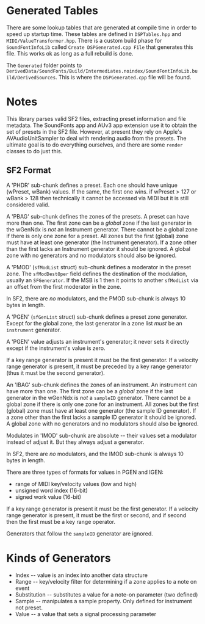 # Generated Tables

There are some lookup tables that are generated at compile time in order to speed up startup time. These tables are defined in
`DSPTables.hpp` and `MIDI/ValueTransformer.hpp`. There is a custom build phase for `SoundFontInfoLib` called
`Create DSPGenerated.cpp File` that generates this file. This works ok as long as a full rebuild is done.

The `Generated` folder points to
`DerivedData/SoundFonts/Build/Intermediates.noindex/SoundFontInfoLib.build/DerivedSources`. This is where the
`DSPGenerated.cpp` file will be found.

# Notes

This library parses valid SF2 files, extracting preset information and file metadata. The SoundFonts app and
AUv3 app extension use it to obtain the set of presets in the SF2 file. However, at present they rely on Apple's
AVAudioUnitSampler to deal with rendering audio from the presets. The ultimate goal is to do everything
ourselves, and there are some `render` classes to do just this.

## SF2 Format

A 'PHDR' sub-chunk defines a preset. Each one should have unique (wPreset, wBank) values. If the same, the first
one wins. if wPreset > 127 or wBank > 128 then technically it cannot be accessed via MIDI but it is still
considered valid.

A 'PBAG' sub-chunk defines the zones of the presets. A preset can have more than one. The first zone can be a
*global* zone if the last generator in the wGenNdx is *not* an Instrument generator. There cannot be a global
zone if there is only one zone for a preset. All zones but the first (global) zone must have at least one
generator (the Instrument generator). If a zone other than the first lacks an Instrument generator it should be
ignored. A global zone with no generators and no modulators should also be ignored.

A 'PMOD' (`sfModList` struct) sub-chunk defines a moderator in the preset zone. The `sfModDestOper` field
defines the destination of the modulation, usually an `SFGenerator`. If the MSB is 1 then it points to another
`sfModList` via an offset from the first moderator in the zone.

In SF2, there are *no* modulators, and the PMOD sub-chunk is always 10 bytes in length.

A 'PGEN' (`sfGenList` struct) sub-chunk defines a preset zone generator. Except for the global zone, the last
generator in a zone list *must* be an `instrument` generator.

A 'PGEN' value adjusts an instrument's generator; it never sets it directly except if the instrument's value is
zero.

If a key range generator is present it must be the first generator. If a velocity range generator is present, it
must be preceded by a key range generator (thus it must be the second generator).

An 'IBAG' sub-chunk defines the zones of an instrument. An instrument can have more than one. The first zone can
be a *global* zone if the last generator in the wGenNdx is *not* a `sampleID` generator. There cannot be a
global zone if there is only one zone for an instrument. All zones but the first (global) zone must have at
least one generator (the sample ID generator). If a zone other than the first lacks a sample ID generator it
should be ignored. A global zone with no generators and no modulators should also be ignored.

Modulates in 'IMOD' sub-chunk are absolute -- their values set a modulator instead of adjust it. But they always
adjust a generator.

In SF2, there are *no* modulators, and the IMOD sub-chunk is always 10 bytes in length.

There are three types of formats for values in PGEN and IGEN:

- range of MIDI key/velocity values (low and high)
- unsigned word index (16-bit)
- signed work value (16-bit)

If a key range generator is present it must be the first generator. If a velocity range generator is present, it
must be the first or second, and if second then the first must be a key range operator.

Generators that follow the `sampleID` generator are ignored.

# Kinds of Generators

- Index -- value is an index into another data structure
- Range -- key/velocity filter for determining if a zone applies to a note on event
- Substitution -- substitutes a value for a note-on parameter (two defined)
- Sample -- manipulates a sample property. Only defined for instrument not preset.
- Value -- a value that sets a signal processing parameter
